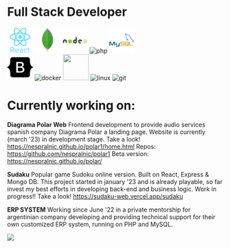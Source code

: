 # Full Stack Developer

<div>
<img src="https://raw.githubusercontent.com/devicons/devicon/master/icons/react/react-original-wordmark.svg" alt="react" width="60" height="60" />
<img src="https://raw.githubusercontent.com/devicons/devicon/master/icons/mongodb/mongodb-original.svg" alt="mongodb" width="60" height="60" />
<img src="https://raw.githubusercontent.com/devicons/devicon/master/icons/nodejs/nodejs-original-wordmark.svg" alt="nodejs" width="60" height="60" />
<img src="https://cdn.jsdelivr.net/gh/devicons/devicon/icons/php/php-original.svg" alt="php" width="60" height="60"/>
<img src="https://raw.githubusercontent.com/devicons/devicon/master/icons/mysql/mysql-original-wordmark.svg" alt="mysql" width="60" height="60" /></div>
<div>
<img src="https://raw.githubusercontent.com/devicons/devicon/master/icons/bootstrap/bootstrap-plain.svg" alt="bootstrap" width="60" height="60" />
<img src="https://cdn.jsdelivr.net/gh/devicons/devicon/icons/docker/docker-original.svg" alt="docker" width="60" height="60"/>
<img src="https://cdn.jsdelivr.net/gh/devicons/devicon/icons/amazonwebservices/amazonwebservices-plain-wordmark.svg" width="60" height="60"/>
<img src="https://cdn.jsdelivr.net/gh/devicons/devicon/icons/linux/linux-original.svg" alt="linux" width="60" height="60"/>       
<img src="https://cdn.jsdelivr.net/gh/devicons/devicon/icons/git/git-original.svg" alt="git" width="60" height="60"/></div>

# Currently working on:

**Diagrama Polar Web** Frontend development to provide audio services spanish company Diagrama Polar a landing page. 
Website is currently (march  '23) in development stage.
Take a look!  https://nespralnic.github.io/polar1/home.html
Repos: https://github.com/nespralnic/polar1
Beta version: https://nespralnic.github.io/polar/

**Sudaku** Popular game Sudoku online version. Built on React, Express & Mongo DB. This project started in january '23 and is already playable, so far invest my best efforts in developing back-end and business logic. Work in progress!!
Take a look! https://sudaku-web.vercel.app/sudaku 

**ERP SYSTEM** Working since June '22 in a private mentorship for argentinian company developing and providing technical support for their own customized ERP system, running on PHP and MySQL.

[<img height="72" src="https://user-images.githubusercontent.com/46517096/166973395-19676cd8-f8ec-4abf-83ff-da8243505b82.png"/>](https://www.linkedin.com/in/niconespral/)

